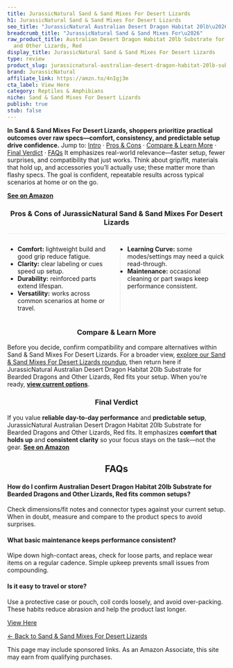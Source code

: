 ```yaml
---
title: JurassicNatural Sand & Sand Mixes For Desert Lizards
h1: JurassicNatural Sand & Sand Mixes For Desert Lizards
seo_title: "JurassicNatural Australian Desert Dragon Habitat 20lb\u2026"
breadcrumb_title: "JurassicNatural Sand & Sand Mixes For\u2026"
raw_product_title: Australian Desert Dragon Habitat 20lb Substrate for Bearded Dragons
  and Other Lizards, Red
display_title: JurassicNatural Sand & Sand Mixes For Desert Lizards
type: review
product_slug: jurassicnatural-australian-desert-dragon-habitat-20lb-substrate-for-bea-bb2631de
brand: JurassicNatural
affiliate_link: https://amzn.to/4nIgj3m
cta_label: View Here
category: Reptiles & Amphibians
niche: Sand & Sand Mixes For Desert Lizards
publish: true
stub: false
---
```


<div id="intro" class="full-width"><p><strong>In Sand & Sand Mixes For Desert Lizards, shoppers prioritize practical outcomes over raw specs&mdash;comfort, consistency, and predictable setup drive confidence.</strong> Jump to: <a href="#intro">Intro</a> · <a href="#pros-cons">Pros &amp; Cons</a> · <a href="#compare-more">Compare &amp; Learn More</a> · <a href="#verdict">Final Verdict</a> · <a href="#faqs">FAQs</a> It emphasizes real-world relevance&mdash;faster setup, fewer surprises, and compatibility that just works. Think about grip/fit, materials that hold up, and accessories you’ll actually use; these matter more than flashy specs. The goal is confident, repeatable results across typical scenarios at home or on the go.</p><p><a href="https://amzn.to/4nIgj3m" rel="nofollow sponsored noopener" target="_blank"><strong>See on Amazon</strong></a></p></div>
<h3 id="pros-cons" style="text-align:center;">Pros &amp; Cons of JurassicNatural Sand & Sand Mixes For Desert Lizards</h3>
<div class="pc-grid" style="display:grid;grid-template-columns:1fr 1fr;gap:16px;border-top:1px solid #e5e7eb;padding-top:12px;">
  <ul>
    <li><strong>Comfort:</strong> lightweight build and good grip reduce fatigue.</li>
    <li><strong>Clarity:</strong> clear labeling or cues speed up setup.</li>
    <li><strong>Durability:</strong> reinforced parts extend lifespan.</li>
    <li><strong>Versatility:</strong> works across common scenarios at home or travel.</li>
  </ul>
  <ul style="border-left:1px solid #e5e7eb;padding-left:16px;">
    <li><strong>Learning Curve:</strong> some modes/settings may need a quick read-through.</li>
    <li><strong>Maintenance:</strong> occasional cleaning or part swaps keep performance consistent.</li>
  </ul>
</div>


<h3 id="compare-more" style="text-align:center;">Compare &amp; Learn More</h3>
<p>Before you decide, confirm compatibility and compare alternatives within Sand & Sand Mixes For Desert Lizards. For a broader view, <a href="#">explore our Sand & Sand Mixes For Desert Lizards roundup</a>, then return here if JurassicNatural Australian Desert Dragon Habitat 20lb Substrate for Bearded Dragons and Other Lizards, Red fits your setup. When you’re ready, <a href="https://amzn.to/4nIgj3m" rel="nofollow sponsored noopener" target="_blank"><strong>view current options</strong></a>.</p>

<h3 id="verdict" style="text-align:center;">Final Verdict</h3>
<p>If you value <strong>reliable day-to-day performance</strong> and <strong>predictable setup</strong>, JurassicNatural Australian Desert Dragon Habitat 20lb Substrate for Bearded Dragons and Other Lizards, Red fits. It emphasizes <strong>comfort that holds up</strong> and <strong>consistent clarity</strong> so your focus stays on the task&mdash;not the gear. <a href="https://amzn.to/4nIgj3m" rel="nofollow sponsored noopener" target="_blank"><strong>See on Amazon</strong></a></p>

<h2 id="faqs" style="text-align:center;">FAQs</h2>
<h4><strong>How do I confirm Australian Desert Dragon Habitat 20lb Substrate for Bearded Dragons and Other Lizards, Red fits common setups?</strong></h4>
<p>Check dimensions/fit notes and connector types against your current setup. When in doubt, measure and compare to the product specs to avoid surprises.</p>
<h4><strong>What basic maintenance keeps performance consistent?</strong></h4>
<p>Wipe down high-contact areas, check for loose parts, and replace wear items on a regular cadence. Simple upkeep prevents small issues from compounding.</p>
<h4><strong>Is it easy to travel or store?</strong></h4>
<p>Use a protective case or pouch, coil cords loosely, and avoid over-packing. These habits reduce abrasion and help the product last longer.</p>

<p><a class="btn" href="https://amzn.to/4nIgj3m" target="_blank" rel="nofollow sponsored noopener">View Here</a></p>
<p><a href="/roundups/reptiles-amphibians/sand-sand-mixes-for-desert-lizards/">← Back to Sand & Sand Mixes For Desert Lizards</a></p>
<aside class="disclosure">This page may include sponsored links. As an Amazon Associate, this site may earn from qualifying purchases.</aside>
